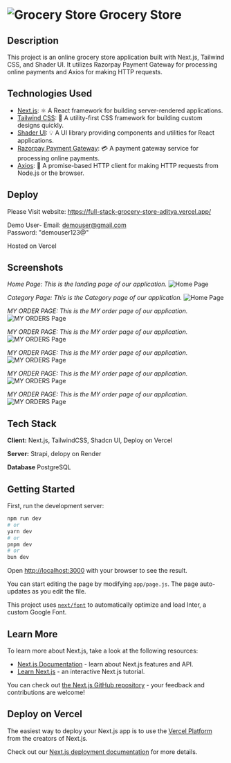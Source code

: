 # ![Grocery Store](https://full-stack-grocery-store-aditya.vercel.app/_next/image?url=%2Flogo.webp&w=256&q=75) Grocery Store

## Description

This project is an online grocery store application built with Next.js, Tailwind CSS, and Shader UI. It utilizes Razorpay Payment Gateway for processing online payments and Axios for making HTTP requests.

## Technologies Used

- [Next.js](https://nextjs.org/): ⚛️ A React framework for building server-rendered applications.
- [Tailwind CSS](https://tailwindcss.com/): 🎨 A utility-first CSS framework for building custom designs quickly.
- [Shader UI](https://shadcn.com/): 💡 A UI library providing components and utilities for React applications.
- [Razorpay Payment Gateway](https://razorpay.com/): 💳 A payment gateway service for processing online payments.
- [Axios](https://axios-http.com/): 📡 A promise-based HTTP client for making HTTP requests from Node.js or the browser.

## Deploy

Please Visit website: https://full-stack-grocery-store-aditya.vercel.app/

Demo User-
Email: demouser@gmail.com  
Password: "demouser123@"

Hosted on Vercel

## Screenshots

_Home Page: This is the landing page of our application._
![Home Page](./public/home.png)

_Category Page: This is the Category page of our application._
![Home Page](./public/category.jpg)

_MY ORDER PAGE: This is the MY order page of our application._
![MY ORDERS Page](./public/myorder.png)

_MY ORDER PAGE: This is the MY order page of our application._
![MY ORDERS Page](./public/productdetails.jpg)

_MY ORDER PAGE: This is the MY order page of our application._
![MY ORDERS Page](./public/serach.jpg)

_MY ORDER PAGE: This is the MY order page of our application._
![MY ORDERS Page](./public/paymentgatway.jpg)

_MY ORDER PAGE: This is the MY order page of our application._
![MY ORDERS Page](./public/checkout.jpg)

## Tech Stack

**Client:** Next.js, TailwindCSS, Shadcn UI, Deploy on Vercel

**Server:** Strapi, delopy on Render

**Database** PostgreSQL

## Getting Started

First, run the development server:

```bash
npm run dev
# or
yarn dev
# or
pnpm dev
# or
bun dev
```

Open [http://localhost:3000](http://localhost:3000) with your browser to see the result.

You can start editing the page by modifying `app/page.js`. The page auto-updates as you edit the file.

This project uses [`next/font`](https://nextjs.org/docs/basic-features/font-optimization) to automatically optimize and load Inter, a custom Google Font.

## Learn More

To learn more about Next.js, take a look at the following resources:

- [Next.js Documentation](https://nextjs.org/docs) - learn about Next.js features and API.
- [Learn Next.js](https://nextjs.org/learn) - an interactive Next.js tutorial.

You can check out [the Next.js GitHub repository](https://github.com/vercel/next.js/) - your feedback and contributions are welcome!

## Deploy on Vercel

The easiest way to deploy your Next.js app is to use the [Vercel Platform](https://vercel.com/new?utm_medium=default-template&filter=next.js&utm_source=create-next-app&utm_campaign=create-next-app-readme) from the creators of Next.js.

Check out our [Next.js deployment documentation](https://nextjs.org/docs/deployment) for more details.
